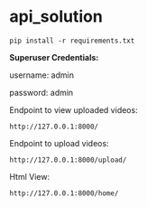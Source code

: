 # api_solution
```
pip install -r requirements.txt 
```

**Superuser Credentials:**

username: admin 

password: admin

Endpoint to view uploaded videos:
```
http://127.0.0.1:8000/
```
Endpoint to upload videos:
``` 
http://127.0.0.1:8000/upload/ 
```
Html View:
``` 
http://127.0.0.1:8000/home/ 
```
